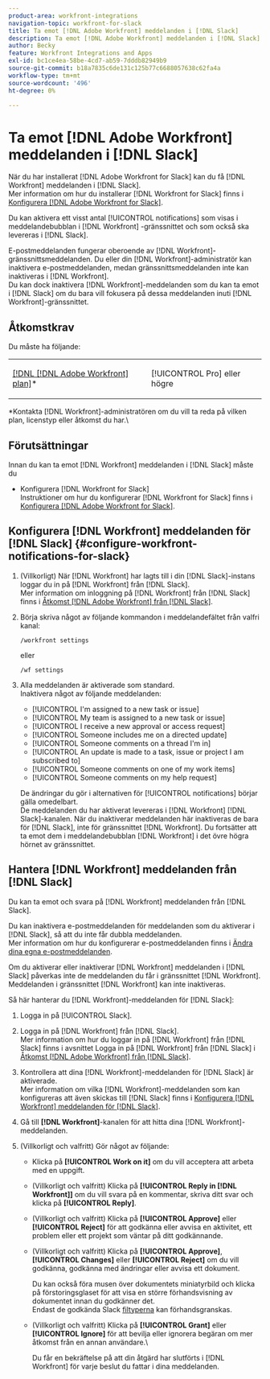 ```yaml
---
product-area: workfront-integrations
navigation-topic: workfront-for-slack
title: Ta emot [!DNL Adobe Workfront] meddelanden i [!DNL Slack]
description: Ta emot [!DNL Adobe Workfront] meddelanden i [!DNL Slack]
author: Becky
feature: Workfront Integrations and Apps
exl-id: bc1ce4ea-58be-4cd7-ab59-7dddb82949b9
source-git-commit: b18a7835c6de131c125b77c6688057638c62fa4a
workflow-type: tm+mt
source-wordcount: '496'
ht-degree: 0%

---
```


# Ta emot [!DNL Adobe Workfront] meddelanden i [!DNL Slack]

<!--
<p data-mc-conditions="QuicksilverOrClassic.Draft mode">(NOTE: Alina: *** Linked to Accessing Workfront from Slack.***Some of this information is duplicating in Accessing Workfront from Slack (also screen shots))</p>
-->

När du har installerat [!DNL Adobe Workfront for Slack] kan du få [!DNL Workfront] meddelanden i [!DNL Slack].\
Mer information om hur du installerar [!DNL Workfront for Slack] finns i [Konfigurera [!DNL Adobe Workfront for Slack]](../../workfront-integrations-and-apps/using-workfront-with-slack/configure-workfront-for-slack.md).

Du kan aktivera ett visst antal [!UICONTROL notifications] som visas i meddelandebubblan i [!DNL Workfront] -gränssnittet och som också ska levereras i [!DNL Slack].

E-postmeddelanden fungerar oberoende av [!DNL Workfront]-gränssnittsmeddelanden. Du eller din [!DNL Workfront]-administratör kan inaktivera e-postmeddelanden, medan gränssnittsmeddelanden inte kan inaktiveras i [!DNL Workfront].\
Du kan dock inaktivera [!DNL Workfront]-meddelanden som du kan ta emot i [!DNL Slack] om du bara vill fokusera på dessa meddelanden inuti [!DNL Workfront]-gränssnittet.

## Åtkomstkrav

Du måste ha följande:

<table style="table-layout:auto"> 
 <col> 
 </col> 
 <col> 
 </col> 
 <tbody> 
  <tr> 
   <td role="rowheader"><a href="https://business.adobe.com/se/products/workfront/pricing.html" target="_blank">[!DNL [!DNL Adobe Workfront] plan]</a>*</td> 
   <td> <p>[!UICONTROL Pro] eller högre</p> </td> 
  </tr> 
 </tbody> 
</table>

&#42;Kontakta [!DNL Workfront]-administratören om du vill ta reda på vilken plan, licenstyp eller åtkomst du har.\

## Förutsättningar

Innan du kan ta emot [!DNL Workfront] meddelanden i [!DNL Slack] måste du

* Konfigurera [!DNL Workfront for Slack]\
   Instruktioner om hur du konfigurerar [!DNL Workfront for Slack] finns i [Konfigurera [!DNL Adobe Workfront for Slack]](../../workfront-integrations-and-apps/using-workfront-with-slack/configure-workfront-for-slack.md).

## Konfigurera [!DNL Workfront] meddelanden för [!DNL Slack] {#configure-workfront-notifications-for-slack}

1. (Villkorligt) När [!DNL Workfront] har lagts till i din [!DNL Slack]-instans loggar du in på [!DNL Workfront] från [!DNL Slack].\
   Mer information om inloggning på [!DNL Workfront] från [!DNL Slack] finns i [Åtkomst [!DNL Adobe Workfront] från [!DNL Slack]](../../workfront-integrations-and-apps/using-workfront-with-slack/access-workfront-from-slack.md).

1. Börja skriva något av följande kommandon i meddelandefältet från valfri kanal:

   `/workfront settings`

   eller

   `/wf settings`

1. Alla meddelanden är aktiverade som standard.\
   Inaktivera något av följande meddelanden:

   * [!UICONTROL I'm assigned to a new task or issue]
   * [!UICONTROL My team is assigned to a new task or issue]
   * [!UICONTROL I receive a new approval or access request]
   * [!UICONTROL Someone includes me on a directed update]
   * [!UICONTROL Someone comments on a thread I'm in]
   * [!UICONTROL An update is made to a task, issue or project I am subscribed to]
   * [!UICONTROL Someone comments on one of my work items]
   * [!UICONTROL Someone comments on my help request]

   De ändringar du gör i alternativen för [!UICONTROL notifications] börjar gälla omedelbart.\
   De meddelanden du har aktiverat levereras i [!DNL Workfront] [!DNL Slack]-kanalen. När du inaktiverar meddelanden här inaktiveras de bara för [!DNL Slack], inte för gränssnittet [!DNL Workfront]. Du fortsätter att ta emot dem i meddelandebubblan [!DNL Workfront] i det övre högra hörnet av gränssnittet.

## Hantera [!DNL Workfront] meddelanden från [!DNL Slack]

Du kan ta emot och svara på [!DNL Workfront] meddelanden från [!DNL Slack].

Du kan inaktivera e-postmeddelanden för meddelanden som du aktiverar i [!DNL Slack], så att du inte får dubbla meddelanden.\
Mer information om hur du konfigurerar e-postmeddelanden finns i [Ändra dina egna e-postmeddelanden](../../workfront-basics/using-notifications/activate-or-deactivate-your-own-event-notifications.md).

Om du aktiverar eller inaktiverar [!DNL Workfront] meddelanden i [!DNL Slack] påverkas inte de meddelanden du får i gränssnittet [!DNL Workfront].\
Meddelanden i gränssnittet [!DNL Workfront] kan inte inaktiveras.

Så här hanterar du [!DNL Workfront]-meddelanden för [!DNL Slack]:

1. Logga in på [!UICONTROL Slack].
1. Logga in på [!DNL Workfront] från [!DNL Slack].\
   Mer information om hur du loggar in på [!DNL Workfront] från [!DNL Slack] finns i avsnittet Logga in på [!DNL Workfront] från [!DNL Slack] i [Åtkomst [!DNL Adobe Workfront] från [!DNL Slack]](../../workfront-integrations-and-apps/using-workfront-with-slack/access-workfront-from-slack.md).

1. Kontrollera att dina [!DNL Workfront]-meddelanden för [!DNL Slack] är aktiverade.\
   Mer information om vilka [!DNL Workfront]-meddelanden som kan konfigureras att även skickas till [!DNL Slack] finns i [Konfigurera [!DNL Workfront] meddelanden för [!DNL Slack]](#configure-workfront-notifications-for-slack-configure-workfront-notifications-for-slack).

1. Gå till **[!DNL Workfront]**-kanalen för att hitta dina [!DNL Workfront]-meddelanden.
1. (Villkorligt och valfritt) Gör något av följande:

   * Klicka på **[!UICONTROL Work on it]** om du vill acceptera att arbeta med en uppgift.

   * (Villkorligt och valfritt) Klicka på **[!UICONTROL Reply in [!DNL Workfront]]** om du vill svara på en kommentar, skriva ditt svar och klicka på **[!UICONTROL Reply]**.

   * (Villkorligt och valfritt) Klicka på **[!UICONTROL Approve]** eller **[!UICONTROL Reject]** för att godkänna eller avvisa en aktivitet, ett problem eller ett projekt som väntar på ditt godkännande.

   * (Villkorligt och valfritt) Klicka på **[!UICONTROL Approve]**, **[!UICONTROL Changes]** eller **[!UICONTROL Reject]** om du vill godkänna, godkänna med ändringar eller avvisa ett dokument.

     Du kan också föra musen över dokumentets miniatyrbild och klicka på förstoringsglaset för att visa en större förhandsvisning av dokumentet innan du godkänner det.\
      Endast de godkända Slack [filtyperna](https://api.slack.com/types/file) kan förhandsgranskas.

   * (Villkorligt och valfritt) Klicka på **[!UICONTROL Grant]** eller **[!UICONTROL Ignore]** för att bevilja eller ignorera begäran om mer åtkomst från en annan användare.\

     Du får en bekräftelse på att din åtgärd har slutförts i [!DNL Workfront] för varje beslut du fattar i dina meddelanden.
